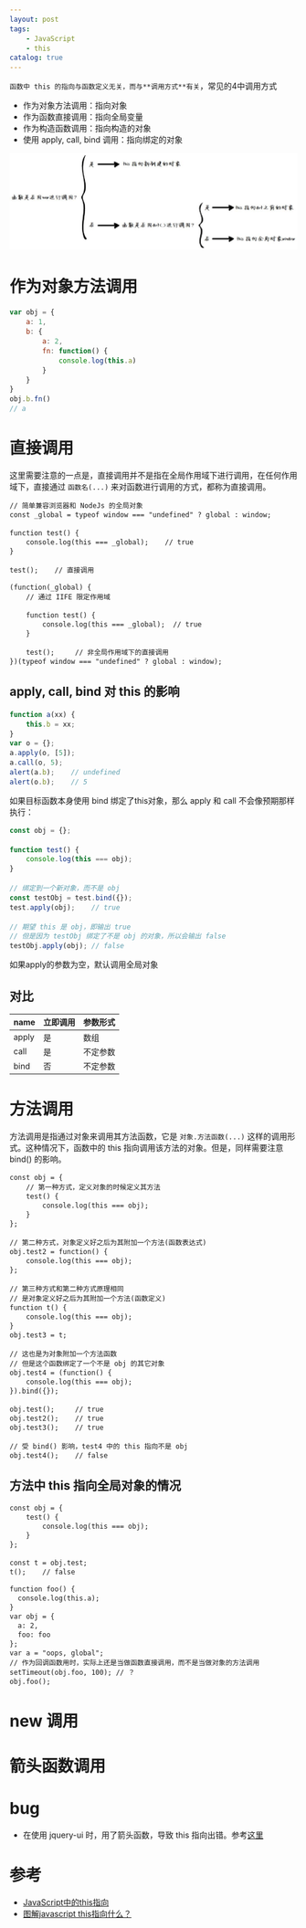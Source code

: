 ```yaml
---
layout: post
tags: 
    - JavaScript
    - this
catalog: true
---
```



`函数中 this 的指向与函数定义无关，而与**调用方式**有关`，常见的4中调用方式
- 作为对象方法调用：指向对象
- 作为函数直接调用：指向全局变量
- 作为构造函数调用：指向构造的对象
- 使用 apply, call, bind 调用：指向绑定的对象

![](/img/in-post/js/js-this.jpg)

# 作为对象方法调用
```js
var obj = {
    a: 1,
    b: {
        a: 2,
        fn: function() {
            console.log(this.a)
        }
    }
}
obj.b.fn()
// a
```

# 直接调用
这里需要注意的一点是，直接调用并不是指在全局作用域下进行调用，在任何作用域下，直接通过 `函数名(...)` 来对函数进行调用的方式，都称为直接调用。
```
// 简单兼容浏览器和 NodeJs 的全局对象
const _global = typeof window === "undefined" ? global : window;

function test() {
    console.log(this === _global);    // true
}

test();    // 直接调用
```
```
(function(_global) {
    // 通过 IIFE 限定作用域

    function test() {
        console.log(this === _global);  // true
    }

    test();     // 非全局作用域下的直接调用
})(typeof window === "undefined" ? global : window);
```

## apply, call, bind 对 this 的影响
``` JavaScript
function a(xx) {        
    this.b = xx;
}
var o = {};
a.apply(o, [5]);
a.call(o, 5);
alert(a.b);    // undefined
alert(o.b);    // 5
```

如果目标函数本身使用 bind 绑定了this对象，那么 apply 和 call 不会像预期那样执行：
``` javascript
const obj = {};

function test() {
    console.log(this === obj);
}

// 绑定到一个新对象，而不是 obj
const testObj = test.bind({});
test.apply(obj);    // true

// 期望 this 是 obj，即输出 true
// 但是因为 testObj 绑定了不是 obj 的对象，所以会输出 false
testObj.apply(obj); // false
```

如果apply的参数为空，默认调用全局对象

## 对比
| name| 立即调用 | 参数形式 |
| ---- | ---- | ---- |
|apply| 是 | 数组 | 
|call| 是 | 不定参数 |
| bind | 否 | 不定参数 |

# 方法调用
方法调用是指通过对象来调用其方法函数，它是 `对象.方法函数(...)` 这样的调用形式。这种情况下，函数中的 this 指向调用该方法的对象。但是，同样需要注意 bind() 的影响。
```
const obj = {
    // 第一种方式，定义对象的时候定义其方法
    test() {
        console.log(this === obj);
    }
};

// 第二种方式，对象定义好之后为其附加一个方法(函数表达式)
obj.test2 = function() {
    console.log(this === obj);
};

// 第三种方式和第二种方式原理相同
// 是对象定义好之后为其附加一个方法(函数定义)
function t() {
    console.log(this === obj);
}
obj.test3 = t;

// 这也是为对象附加一个方法函数
// 但是这个函数绑定了一个不是 obj 的其它对象
obj.test4 = (function() {
    console.log(this === obj);
}).bind({});

obj.test();     // true
obj.test2();    // true
obj.test3();    // true

// 受 bind() 影响，test4 中的 this 指向不是 obj
obj.test4();    // false
```
## 方法中 this 指向全局对象的情况
```
const obj = {
    test() {
        console.log(this === obj);
    }
};

const t = obj.test;
t();    // false
```
```
function foo() {
  console.log(this.a);
}
var obj = {
  a: 2,
  foo: foo
};
var a = "oops, global";
// 作为回调函数用时，实际上还是当做函数直接调用，而不是当做对象的方法调用
setTimeout(obj.foo, 100); // ？
obj.foo();
```

# new 调用

# 箭头函数调用

# bug
- 在使用 jquery-ui 时，用了箭头函数，导致 this 指向出错。参考[这里](https://stackoverflow.com/questions/36638002/jquery-each-function-with-es6-arrow-functions)

# 参考
- [JavaScript中的this指向](https://segmentfault.com/a/1190000008400124)
- [图解javascript this指向什么？](https://www.cnblogs.com/isaboy/p/javascript_this.html)